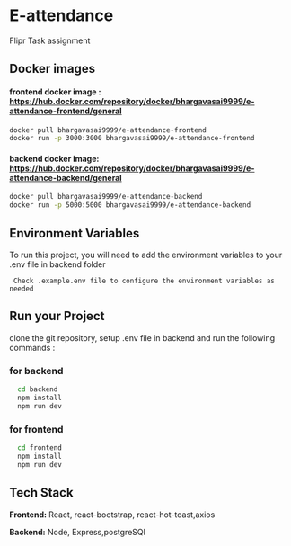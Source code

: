 
# E-attendance
Flipr Task assignment


## Docker images

#### frontend docker image : https://hub.docker.com/repository/docker/bhargavasai9999/e-attendance-frontend/general


```bash
docker pull bhargavasai9999/e-attendance-frontend
docker run -p 3000:3000 bhargavasai9999/e-attendance-frontend
```

#### backend docker image: https://hub.docker.com/repository/docker/bhargavasai9999/e-attendance-backend/general

```bash
docker pull bhargavasai9999/e-attendance-backend
docker run -p 5000:5000 bhargavasai9999/e-attendance-backend
```


## Environment Variables

To run this project, you will need to add the environment variables to your .env file in backend folder

` Check .example.env file to configure the environment variables as needed`



## Run your Project
clone the git repository, setup .env file in backend and  run the following commands :

### for backend
```bash
  cd backend
  npm install
  npm run dev
```
### for frontend
```bash
  cd frontend
  npm install
  npm run dev
```



## Tech Stack

**Frontend:** React, react-bootstrap, react-hot-toast,axios

**Backend:** Node, Express,postgreSQl

